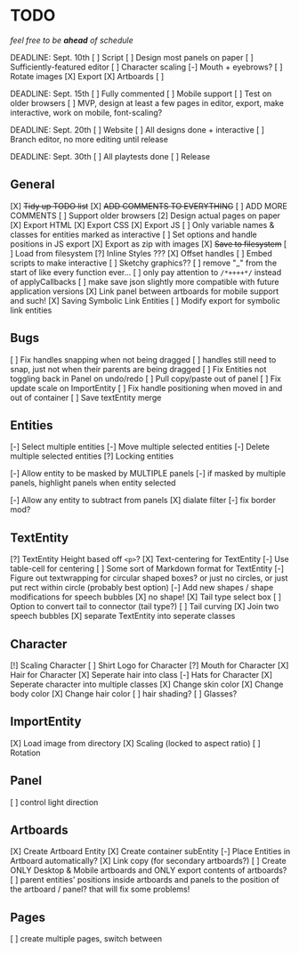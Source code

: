 

# TODO

_feel free to be **ahead** of schedule_

DEADLINE: Sept. 10th
[ ] Script
[ ] Design most panels on paper
[ ] Sufficiently-featured editor
    [ ] Character scaling
    [-] Mouth + eyebrows?
    [ ] Rotate images
    [X] Export
    [X] Artboards
[ ] 

DEADLINE: Sept. 15th
[ ] Fully commented
[ ] Mobile support
[ ] Test on older browsers
[ ] MVP, design at least a few pages in editor, export, make interactive, work on mobile, font-scaling?

DEADLINE: Sept. 20th
[ ] Website
[ ] All designs done + interactive
[ ] Branch editor, no more editing until release

DEADLINE: Sept. 30th
[ ] All playtests done
[ ] Release

## General

[X] ~~Tidy up TODO list~~
[X] ~~ADD COMMENTS TO EVERYTHING~~
[ ] ADD MORE COMMENTS
[ ] Support older browsers
[2] Design actual pages on paper
[X] Export HTML
[X] Export CSS
[X] Export JS
[ ] Only variable names & classes for entities marked as interactive
[ ] Set options and handle positions in JS export
[X] Export as zip with images
[X] ~~Save to filesystem~~
[ ] Load from filesystem
[?] Inline Styles ???
[X] Offset handles
[ ] Embed scripts to make interactive
[ ] Sketchy graphics??
[ ] remove "_" from the start of like every function ever...
[ ] only pay attention to `/*++++*/` instead of applyCallbacks
[ ] make save json slightly more compatible with future application versions
[X] Link panel between artboards for mobile support and such!
[X] Saving Symbolic Link Entities
[ ] Modify export for symbolic link entities

## Bugs

[ ] Fix handles snapping when not being dragged
    [ ] handles still need to snap, just not when their parents are being dragged
[ ] Fix Entities not toggling back in Panel on undo/redo
[ ] Pull copy/paste out of panel
[ ] Fix update scale on ImportEntity
[ ] Fix handle positioning when moved in and out of container
[ ] Save textEntity merge

## Entities
[-] Select multiple entities
[-] Move multiple selected entities
[-] Delete multiple selected entities
[?] Locking entities

[-] Allow entity to be masked by MULTIPLE panels
[-] if masked by multiple panels, highlight panels when entity selected

[-] Allow any entity to subtract from panels
    [X] dialate filter
    [-] fix border mod?

## TextEntity
[?] TextEntity Height based off `<p>`?
[X] Text-centering for TextEntity
[-] Use table-cell for centering
[ ] Some sort of Markdown format for TextEntity
[-] Figure out textwrapping for circular shaped boxes? or just no circles, or just put rect within circle (probably best option)
[-] Add new shapes / shape modifications for speech bubbles
    [X] no shape!
[X] Tail type select box
    [ ] Option to convert tail to connector (tail type?)
[ ] Tail curving
[X] Join two speech bubbles
[X] separate TextEntity into seperate classes


## Character
[!] Scaling Character
[ ] Shirt Logo for Character
[?] Mouth for Character
[X] Hair for Character
[X] Seperate hair into class
[-] Hats for Character
[X] Seperate character into multiple classes
[X] Change skin color
[X] Change body color
[X] Change hair color
[ ] hair shading?
[ ] Glasses?

## ImportEntity
[X] Load image from directory
[X] Scaling (locked to aspect ratio)
[ ] Rotation

## Panel
[ ] control light direction

## Artboards
[X] Create Artboard Entity
[X] Create container subEntity
[-] Place Entities in Artboard automatically?
[X] Link copy (for secondary artboards?)
[ ] Create ONLY Desktop & Mobile artboards and ONLY export contents of artboards?
[ ] parent entities' positions inside artboards and panels to the position of the artboard / panel? that will fix some problems!

## Pages
[ ] create multiple pages, switch between

